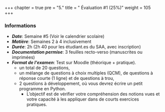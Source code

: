 +++
chapter = true
pre = "5."
title = " Évaluation #1 (25%)"
weight = 105
+++


### Informations

* ***Date***:	 		Semaine #5 (Voir le calendrier scolaire)
* ***Matière***: 		Semaines 2 à 4 inclusivement
* ***Durée***:			2h (2h 40 pour les étudiant.es du SAA, avec inscription)
* ***Documentation permise***: 	3 feuilles recto-verso (manuscrites ou imprimées)
* ***Format de l'examen***:	Test sur Moodle (théorique + pratique).
	* un total de 20 questions,
	* un mélange de questions à choix multiples (QCM), de questions à réponse courte (1 ligne) et de questions à trou,
	* 2 questions à développement, où vous devrez écrire un petit programme en Python.
		* L’objectif est de vérifier votre compréhension des notions vues et votre capacité à les appliquer dans de courts exercices pratiques.
